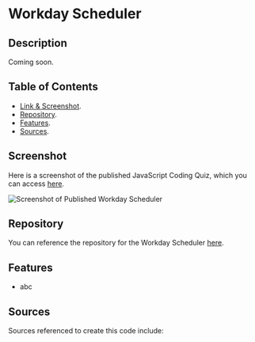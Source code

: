 # Workday Scheduler
## Description

Coming soon.

## Table of Contents
* <a href="https://github.com/MCunha17/workday-scheduler/blob/main/README.md#screenshot">Link & Screenshot</a>.
* <a href="https://github.com/MCunha17/workday-scheduler/blob/main/README.md#repository">Repository</a>.
* <a href="https://github.com/MCunha17/workday-scheduler/blob/main/README.md#features">Features</a>.
* <a href="https://github.com/MCunha17/workday-scheduler/blob/main/README.md#sources">Sources</a>.

## Screenshot

Here is a screenshot of the published JavaScript Coding Quiz, which you can access <a href="">here</a>.

![Screenshot of Published Workday Scheduler](/assets/images/)

## Repository
You can reference the repository for the Workday Scheduler <a href="">here</a>.

## Features
* abc

## Sources
Sources referenced to create this code include:
